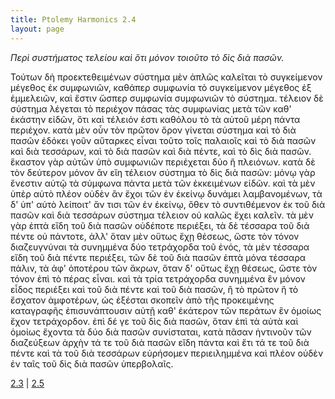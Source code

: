```yaml
---
title: Ptolemy Harmonics 2.4
layout: page
---
```




*Περὶ συστήματος τελείου καὶ ὅτι μόνον τοιοῦτο τὸ δὶς διὰ πασῶν.*

Τούτων δὴ προεκτεθειμένων σύστημα μὲν ἁπλῶς καλεῖται τὸ συγκείμενον μέγεθος ἐκ συμφωνιῶν, καθάπερ συμφωνία τὸ συγκείμενον μέγεθος ἐξ ἐμμελειῶν, καὶ ἔστιν ὥσπερ συμφωνία συμφωνιῶν τὸ σύστημα. τέλειον δὲ σύστημα λέγεται τὸ περιέχον πάσας τὰς συμφωνίας μετὰ τῶν καθ' ἑκάστην εἰδῶν, ὅτι καὶ τέλειόν ἐστι καθόλου τὸ τὰ αὑτοῦ μέρη πάντα περιέχον. κατὰ μὲν οὖν τὸν πρῶτον ὅρον γίνεται σύστημα καὶ τὸ διὰ πασῶν ἐδόκει γοῦν αὔταρκες εἶναι τοῦτο τοῖς παλαιοῖς καὶ τὸ διὰ πασῶν καὶ διὰ τεσσάρων, καὶ τὸ διὰ πασῶν καὶ διὰ πέντε, καὶ τὸ δὶς διὰ πασῶν. ἕκαστον γὰρ αὐτῶν ὑπὸ συμφωνιῶν περιέχεται δύο ἢ πλειόνων. κατὰ δὲ τὸν δεύτερον μόνον ἂν εἴη τέλειον σύστημα τὸ δὶς διὰ πασῶν: μόνῳ γὰρ ἔνεστιν αὐτῷ τὰ σύμφωνα πάντα μετὰ τῶν ἐκκειμένων εἰδῶν. καὶ τὰ μὲν ὑπὲρ αὐτὸ πλέον οὐδὲν ἂν ἔχοι τῶν ἐν ἐκείνῳ δυνάμει λαμβανομένων, τὰ δ' ὑπ' αὐτὸ λείποιτ' ἄν τισι τῶν ἐν ἐκείνῳ, ὅθεν τὸ συντιθέμενον ἐκ τοῦ διὰ πασῶν καὶ διὰ τεσσάρων σύστημα τέλειον οὐ καλῶς ἔχει καλεῖν. τὰ μὲν γὰρ ἑπτὰ εἴδη τοῦ διὰ πασῶν οὐδέποτε περιέξει, τὰ δὲ τέσσαρα τοῦ διὰ πέντε οὐ πάντοτε, ἀλλ' ὅταν μὲν οὕτως ἔχῃ θέσεως, ὥστε τὸν τόνον διαζευγνύναι τὰ συνημμένα δύο τετράχορδα τοῦ ἑνός, τὰ μὲν τέσσαρα εἴδη τοῦ διὰ πέντε περιέξει, τῶν δὲ τοῦ διὰ πασῶν ἑπτὰ μόνα τέσσαρα πάλιν, τὰ ἀφ' ὁποτέρου τῶν ἄκρων, ὅταν δ' οὔτως ἔχῃ θέσεως, ὥστε τὸν τόνον ἐπὶ τὸ πέρας εἶναι. καὶ τὰ τρία τετράχορδα συνημμένα ἓν μόνον εἶδος περιέξει καὶ τοῦ διὰ πέντε καὶ τοῦ διὰ πασῶν, ἢ τὸ πρῶτον ἢ τὸ ἔσχατον ἀμφοτέρων, ὡς ἐξέσται σκοπεῖν ἀπὸ τῆς προκειμένης καταγραφῆς ἐπισυνάπτουσιν αὐτῇ καθ' ἑκάτερον τῶν περάτων ἓν ὁμοίως ἔχον τετράχορδον. ἐπὶ δέ γε τοῦ δὶς διὰ πασῶν, ὅταν ἐπὶ τὰ αὐτὰ καὶ ὁμοίως ἔχοντα τὰ δύο διὰ πασῶν συνίσταται, κατὰ πᾶσαν ἡντινοῦν τῶν διαζεύξεων ἀρχὴν τά τε τοῦ διὰ πασῶν εἴδη πάντα καὶ ἔτι τά τε τοῦ διὰ πέντε καὶ τὰ τοῦ διὰ τεσσάρων εὑρήσομεν περιειλημμένα καὶ πλέον οὐδὲν ἐν ταῖς τοῦ δὶς διὰ πασῶν ὑπερβολαῖς.



[2.3](../2.3/) | [2.5](../2.5/) 

